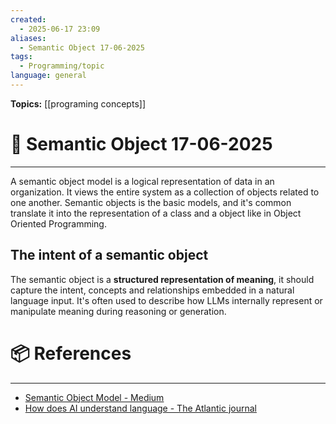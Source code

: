 ```yaml
---
created:
  - 2025-06-17 23:09
aliases:
  - Semantic Object 17-06-2025
tags:
  - Programming/topic
language: general
---
```


**Topics:** [[programing concepts]]

# 📃 Semantic Object 17-06-2025

---
A semantic object model is a logical representation of data in an organization. It views the entire system as a collection of objects related to one another.
Semantic objects is the basic models, and it's common translate it into the representation of a class and a object like in Object Oriented Programming.

## The intent of a semantic object
The semantic object is a **structured representation of meaning**, it should capture the intent, concepts and relationships embedded in a natural language input.
It's often used to describe how LLMs internally represent or manipulate meaning during reasoning or generation.

# 📦 References

---

- [Semantic Object Model - Medium](https://medium.com/@gurmanimuavia34/semantic-object-model-fd874c5eb0ee)
- [How does AI understand language - The Atlantic journal](https://www.theatlantic.com/technology/archive/2024/09/does-ai-understand-language/680056/)